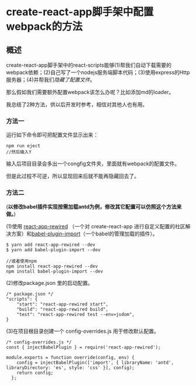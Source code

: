# create-react-app脚手架中配置webpack的方法

## 概述

create-react-app脚手架中的react-scripts能够(1)帮我们自动下载需要的webpack依赖；(2)自己写了一个nodejs服务端脚本代码；(3)使用express的Http服务器；(4)并帮我们*隐藏了配置文件*。

那么假如我们需要额外配置webpack该怎么办呢？比如添加md的loader。

我总结了2种方法，供以后开发时参考，相信对其他人也有用。

### 方法一

运行如下命令即可把配置文件显示出来：

```
npm run eject
//然后输入Y
```

输入后项目目录会多出一个congfig文件夹，里面就有webpack的配置文件。

但是此过程不可逆，所以显现回来后就不能再隐藏回去了。

### 方法二

(**以修改babel插件实现按需加载antd为例，修改其它配置可以仿照这个方法来做。**)

(1)使用 [react-app-rewired](https://github.com/timarney/react-app-rewired) （一个对 create-react-app 进行自定义配置的社区解决方案）和[babel-plugin-import](https://github.com/ant-design/babel-plugin-import)（一个babel的管理加载的插件）。

```
$ yarn add react-app-rewired --dev
$ yarn add babel-plugin-import --dev

//或者使用npm
npm install react-app-rewired --dev
npm install babel-plugin-import --dev
```

(2)修改package.json 里的启动配置。

```
/* package.json */
"scripts": {
    "start": "react-app-rewired start",
    "build": "react-app-rewired build",
    "test": "react-app-rewired test --env=jsdom",
}
```

(3)在项目根目录创建一个 config-overrides.js 用于修改默认配置。

```
/* config-overrides.js */
const { injectBabelPlugin } = require('react-app-rewired');

module.exports = function override(config, env) {
    config = injectBabelPlugin(['import', { libraryName: 'antd', libraryDirectory: 'es', style: 'css' }], config);
    return config;
  };
```


